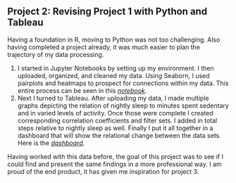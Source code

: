 ## Project 2: Revising Project 1 with Python and Tableau
Having a foundation in R, moving to Python was not too challenging. Also having completed a project already, it was much easier to plan the trajectory of my data processing.

1. I started in Jupyter Notebooks by setting up my environment. I then uploaded, organized, and cleaned my data. Using Seaborn, I used pairplots and heatmaps to prospect for connections within my data. This entire process can be seen in this *[notebook](https://www.kaggle.com/jameswheelerda/bellabeatv2-083021)*.
2. Next I turned to Tableau. After uploading my data, I made multiple graphs depicting the relation of nightly sleep to minutes spent sedentary and in varied levels of activity. Once those were complete I created corresponding correlation coefficients and filter sets. I added in total steps relative to nightly sleep as well. Finally I put it all together in a dashboard that will show the relational change between the data sets. Here is the *[dashboard](https://public.tableau.com/app/profile/james.wheeler2559/viz/Bellabeat083021/EffectsofSleeponDailyMovement_1)*.

Having worked with this data before, the goal of this project was to see if I could find and present the same findings in a more professional way. I am proud of the end product, it has given me inspiration for project 3.
